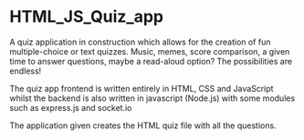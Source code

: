 # HTML_JS_Quiz_app

A quiz application in construction which allows for the creation of fun multiple-choice or text quizzes. Music, memes, score comparison, a given time to answer questions, maybe a read-aloud option? The possibilities are endless!

The quiz app frontend is written entirely in HTML, CSS and JavaScript whilst the backend is also written in javascript (Node.js) with some modules such as express.js and socket.io

The application given creates the HTML quiz file with all the questions.
